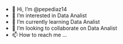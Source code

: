 - 👋 Hi, I’m @pepediaz14
- 👀 I’m interested in Data Analist
- 🌱 I’m currently learning Data Analist
- 💞️ I’m looking to collaborate on Data Analist
- 📫 How to reach me ...

<!---
pepediaz14/pepediaz14 is a ✨ special ✨ repository because its `README.md` (this file) appears on your GitHub profile.
You can click the Preview link to take a look at your changes.
--->
